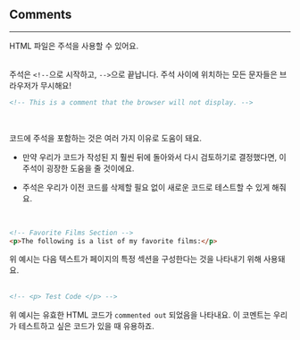 ## Comments
---
HTML 파일은 주석을 사용할 수 있어요.
<br>
<br>

주석은 `<!--`으로 시작하고, `-->`으로 끝납니다. 주석 사이에 위치하는 모든 문자들은 브라우저가 무시해요!
```html
<!-- This is a comment that the browser will not display. -->
```
<br>

코드에 주석을 포함하는 것은 여러 가지 이유로 도움이 돼요.

- 만약 우리가 코드가 작성된 지 훨씬 뒤에 돌아와서 다시 검토하기로 결정했다면, 이 주석이 굉장한 도움을 줄 것이에요.

- 주석은 우리가 이전 코드를 삭제할 필요 없이 새로운 코드로 테스트할 수 있게 해줘요.

<br>

```html
<!-- Favorite Films Section -->
<p>The following is a list of my favorite films:</p>
```
위 예시는 다음 텍스트가 페이지의 특정 섹션을 구성한다는 것을 나타내기 위해 사용돼요.
<br>
<br>

```html
<!-- <p> Test Code </p> -->
```
위 예시는 유효한 HTML 코드가 `commented out` 되었음을 나타내요. 이 코멘트는 우리가 테스트하고 싶은 코드가 있을 때 유용하죠.